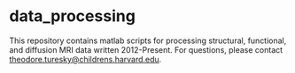 # data_processing
This repository contains matlab scripts for processing structural, functional, and diffusion MRI data written 2012-Present. For questions, please contact theodore.turesky@childrens.harvard.edu.
